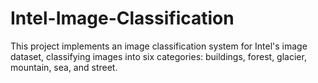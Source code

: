 # Intel-Image-Classification
This project implements an image classification system for Intel's image dataset, classifying images into six categories: buildings, forest, glacier, mountain, sea, and street. 
